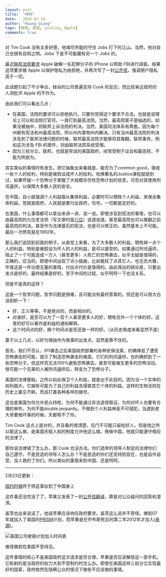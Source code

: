 ```yaml
---
layout: post
title:  "呵呵"
date:   2016-02-19
author: "Huang Qiang"
tags: [随想, 美国, justice, Apple]
comments: true
---
```


对 Tim Cook 没有太多好感，他竭尽所能的守住 Jobs 打下的江山。当然，他对自己也很有自知之明。Jobs 下是不可能藏有另一个 Jobs 的。

最近[联邦法院要求][1] Apple 破解一名犯罪分子的 iPhone 以帮助 FBI进行调查。结果这项要求被 Apple 以保护隐私为由拒绝，并再次写了一封[公开信][2]，强调用户隐私高于一切。

此话题引起了不少争议，硅谷的公司普遍支持 Cook 的反应，而比较亲近政府的人测批评 Apple 的不作为。

由此我们可以看出几点：

* 在美国，法院的要求可以拒绝执行。只要你觉得这个要求不合法。也就是说理论上可以和法院打官司，一直打到最高法院。当然，最高院案子是抽选的，如果没被抽中，则联邦上诉法院的判决。当然，美国司法体系有两套。因为每个州都有宪法和州最高法院，所以州内事物州内解决。只有当州最高法院的判决涉及到了联邦法律问题的时候，联邦最高法院才能够将其推翻。联邦事务，例如这次涉及 FBI 的案件，则由联邦法院系统受理。
* 因为三权分立，联邦，也就是常说的美国政府，经常受制于议会和最高院，不能为所欲为。

其实类似的事情时有发生。把它抽象出来看就是，能否为了common good，吸收一些个人的权利，特别是被假设成坏人的权利。哈佛著名的Justice课程就提到过，如果怀疑一个恐怖分子掌握了大规模杀伤性恐怖计划的信息，可否对其使用刑讯逼供，以保障大多数人民的安全。

在中国，自小就强调个人利益服从集体利益，必要时可以牺牲个人利益，来保全集体利益。党就是政府，人民就是要付出政府，句号。一切都是定好的。

在美国，什么事情都可以拿出来讲一讲，说一说。即使涉及到宪法的事情，也可以由最高院的九位老法师（写文章时是[八位][3]）说道说道。甚至最高院也可以推翻之前最高院的判决。甚至作为法律基石的宪法，也是可以修正的。虽然基本上不可能。最后一次修宪是在1992年。

那么我们说回到前面的例子。从直觉上来看，为了大多数人的利益，牺牲掉一点个人的利益，特别是被假设为坏人的人的利益，是可以接受的。如果通过刑讯逼供，阻止了一个可能造成一万人（甚至更多）人死亡的恐怖袭击，似乎无疑是值得的，正确的，应当的。即使中间出现了点小插曲，比如冤枉了点其它人，也无伤大雅，毕竟这是一件功德无量的事情，付出点代价是值得的。由此得出的结论是，只要出发点是好的，最终结果是好的，至于中间的过程，似乎呵呵一下也没关系。

但是不是真的这样？

这是一个哲学问题，哲学问题是很难，且可能没有最终答案的。但还是可以用大白话剖析一下：

* 好，正义等等，不是绝对的，而是相对的。
* 对谁好，是否可以为了一百个人甚至更多人的好，牺牲另外一个个体的好。这里的好可以看作是利益的通俗解释。
* 这个时间点的好，换个时间点是否还是一样的好。（从历史角度来看显然不是）

基于以上几点，以好为理由作为做事的出发点，显然是靠不住的。

首先，我们不否认，911袭击之后美国政府部署的各种安保法案，的确降低了遭受恐怖袭击的可能，提示了制造恐怖袭击的难度。它们的刑讯逼供，也的确抓到了一些恐怖分子。但这终究无法100%避免恐怖袭击。甚至可能催生更多的恐怖活动。很可能一个无辜的人被刑讯逼供后，转变为了恐怖分子。

美国的法律基础，之所以如此保卫个人利益，就是出于此目的。因为当一个实体的权利越大，它越有可能为了自己的利益去侵害其它个体的利益。这样的生物法则在历史上屡见不鲜。而且打着各种各样的旗号。

这也是美国为何允许民众持枪，为何不能通过非法途径取证，为何对坏人也要有合理的审判，为何不能double jeopardy。不做到个人利益神圣不可侵犯，当遇到老大哥要做坏事的时候，天都帮不了你。

Tim Cook 这点上是对的，并且看的很清楚，后门不可能只留给好人。但是他之所以能这么做，是美国天赋人权的制度允许他这么做。换做中国，他就只能遵守相应的法律了。

那你说法律错了怎么办，那 Cook 也没办法。你们选举的领导人制定的法律你们自己遵守。不是民选的领导人怎么办？不是民选的你们还坚持到现在，也是自作自受，没人救的了你们。所以类似的事情来到中国，还是呵呵。

---

2月23日更新：

[纽约时报][6]终于把这事扯到了中国身上

这件事还没完没了了，苹果又发表了一封[公开信][4][翻译][7]，算是对公众疑问的回答和澄清。

盖茨也出来说话了。他说苹果应该响应政府要求。盖茨这么说并不奇怪。微软07年就加入了美国的[PRISM][5]计划，而苹果是在乔布斯死后的第二年2012年才加入([来源][8])。

![美国公司棱镜计划加入时间表](http://images.ifanr.cn/wp-content/uploads/2016/02/Prism_slide_5.jpg)

难怪微软在美国不受待见。

这件事情的核心不是美国政府这次请求是否合理，苹果是否应该解锁这一部手机。它影射的是当政府的权力大到不受制约时怎么办。即使在美国这样三权分立实现最好的国家，政府依然在隐瞒公众的情况下做些不应该做的事情。

[1]:http://www.nytimes.com/2016/02/18/technology/apple-timothy-cook-fbi-san-bernardino.html
[2]:http://www.apple.com/customer-letter/
[3]:http://www.nytimes.com/2016/02/14/us/antonin-scalia-death.html
[4]:http://www.apple.com/customer-letter/answers/
[5]:https://en.wikipedia.org/wiki/PRISM_(surveillance_program)
[6]:http://cn.nytimes.com/technology/20160223/c23apple/
[7]:http://www.williamlong.info/archives/4522.html
[8]:http://www.ifanr.com/621848
